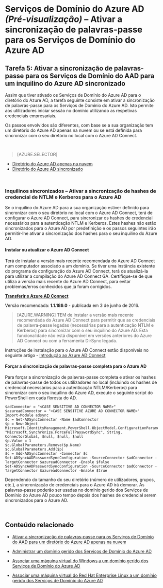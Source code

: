<properties
    pageTitle="Serviços de Domínio do Azure AD: Ativar a sincronização de palavras-passe | Microsoft Azure"
    description="Introdução aos Serviços de Domínio do Azure Active Directory"
    services="active-directory-ds"
    documentationCenter=""
    authors="mahesh-unnikrishnan"
    manager="stevenpo"
    editor="curtand"/>

<tags
    ms.service="active-directory-ds"
    ms.workload="identity"
    ms.tgt_pltfrm="na"
    ms.devlang="na"
    ms.topic="get-started-article"
    ms.date="07/06/2016"
    ms.author="maheshu"/>

# Serviços de Domínio do Azure AD *(Pré-visualização)* – Ativar a sincronização de palavras-passe para os Serviços de Domínio do Azure AD

## Tarefa 5: Ativar a sincronização de palavras-passe para os Serviços de Domínio do AAD para um inquilino do Azure AD sincronizado
Assim que tiver ativado os Serviços de Domínio do Azure AD para o diretório do Azure AD, a tarefa seguinte consiste em ativar a sincronização de palavras-passe para os Serviços de Domínio do Azure AD. Isto permite aos utilizadores iniciar sessão no domínio utilizando as respetivas credenciais empresariais.

Os passos envolvidos são diferentes, com base se a sua organização tem um diretório do Azure AD apenas na nuvem ou se está definida para sincronizar com o seu diretório no local com o Azure AD Connect.

<br>

> [AZURE.SELECTOR]
- [Diretório do Azure AD apenas na nuvem](active-directory-ds-getting-started-password-sync.md)
- [Diretório do Azure AD sincronizado](active-directory-ds-getting-started-password-sync-synced-tenant.md)

<br>

### Inquilinos sincronizados – Ativar a sincronização de hashes de credencial de NTLM e Kerberos para o Azure AD
Se o inquilino do Azure AD para a sua organização estiver definido para sincronizar com o seu diretório no local com o Azure AD Connect, terá de configurar o Azure AD Connect, para sincronizar os hashes de credencial necessários para a autenticação NTLM e Kerberos. Estes hashes não estão sincronizados para o Azure AD por predefinição e os passos seguintes irão permitir-lhe ativar a sincronização dos hashes para o seu inquilino do Azure AD.

#### Instalar ou atualizar o Azure AD Connect

Terá de instalar a versão mais recente recomendada do Azure AD Connect num computador associado a um domínio. Se tiver uma instância existente do programa de configuração do Azure AD Connect, terá de atualizá-la para utilizar a compilação do Azure AD Connect GA. Certifique-se de que utiliza a versão mais recente do Azure AD Connect, para evitar problemas/erros conhecidos que já foram corrigidos.

**[Transferir o Azure AD Connect](http://www.microsoft.com/download/details.aspx?id=47594)**

Versão recomendada: **1.1.189.0** - publicada em 3 de junho de 2016.

  > [AZURE.WARNING] TEM de instalar a versão mais recente recomendada do Azure AD Connect para permitir que as credenciais de palavra-passe legadas (necessárias para a autenticação NTLM e Kerberos) para sincronizar com o seu inquilino do Azure AD. Esta funcionalidade não está disponível em versões anteriores do Azure AD Connect ou com a ferramenta DirSync legada.

Instruções de instalação para o Azure AD Connect estão disponíveis no seguinte artigo - [Introdução ao Azure AD Connect](../active-directory/active-directory-aadconnect.md)


#### Forçar a sincronização de palavras-passe completa para o Azure AD

Para forçar a sincronização de palavras-passe completa e ativar os hashes de palavras-passe de todos os utilizadores no local (incluindo os hashes de credencial necessários para a autenticação NTLM/Kerberos) para sincronizar com o seu inquilino do Azure AD, execute o seguinte script do PowerShell em cada floresta do AD.

```
$adConnector = "<CASE SENSITIVE AD CONNECTOR NAME>"  
$azureadConnector = "<CASE SENSITIVE AZURE AD CONNECTOR NAME>"  
Import-Module adsync  
$c = Get-ADSyncConnector -Name $adConnector  
$p = New-Object Microsoft.IdentityManagement.PowerShell.ObjectModel.ConfigurationParameter "Microsoft.Synchronize.ForceFullPasswordSync", String, ConnectorGlobal, $null, $null, $null
$p.Value = 1  
$c.GlobalParameters.Remove($p.Name)  
$c.GlobalParameters.Add($p)  
$c = Add-ADSyncConnector -Connector $c  
Set-ADSyncAADPasswordSyncConfiguration -SourceConnector $adConnector -TargetConnector $azureadConnector -Enable $false   
Set-ADSyncAADPasswordSyncConfiguration -SourceConnector $adConnector -TargetConnector $azureadConnector -Enable $true  
```

Dependendo do tamanho do seu diretório (número de utilizadores, grupos, etc.), a sincronização de credenciais para o Azure AD irá demorar. As palavras-passe poderão ser usadas no domínio gerido dos Serviços de Domínio do Azure AD pouco tempo depois dos hashes de credencial serem sincronizados para o Azure AD.


<br>

## Conteúdo relacionado

- [Ativar a sincronização de palavras-passe para os Serviços de Domínio do AAD para um diretório do Azure AD apenas na nuvem](active-directory-ds-getting-started-password-sync.md)

- [Administrar um domínio gerido dos Serviços de Domínio do Azure AD](active-directory-ds-admin-guide-administer-domain.md)

- [Associar uma máquina virtual do Windows a um domínio gerido dos Serviços de Domínio do Azure AD](active-directory-ds-admin-guide-join-windows-vm.md)

- [Associar uma máquina virtual do Red Hat Enterprise Linux a um domínio gerido dos Serviços de Domínio do Azure AD](active-directory-ds-admin-guide-join-rhel-linux-vm.md)



<!--HONumber=Aug16_HO1-->


